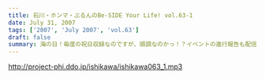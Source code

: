 ```yaml
---
title: 石川・ホンマ・ぶるんのBe-SIDE Your Life! vol.63-1
date: July 31, 2007
tags: ['2007', 'July 2007', 'vol.63']
draft: false
summary: 海の日！毎度の祝日収録なのですが、順調なのかっ！？イベントの進行報告も配信中！！来る人も来ない人もオタノシミニ・・・NAMAE
---
```


http://project-phi.ddo.jp/ishikawa/ishikawa063_1.mp3